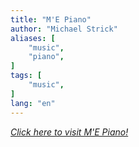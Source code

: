 ```yaml
---
title: "M'E Piano"
author: "Michael Strick"
aliases: [
    "music", 
    "piano",
]
tags: [
    "music",
]
lang: "en"
---
```

[_Click here to visit M'E Piano!_](https://www.youtube.com/@Mokel_E_Piano)